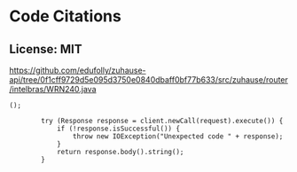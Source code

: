 # Code Citations

## License: MIT
https://github.com/edufolly/zuhause-api/tree/0f1cff9729d5e095d3750e0840dbaff0bf77b633/src/zuhause/router/intelbras/WRN240.java

```
();

        try (Response response = client.newCall(request).execute()) {
            if (!response.isSuccessful()) {
                throw new IOException("Unexpected code " + response);
            }
            return response.body().string();
        }
```

